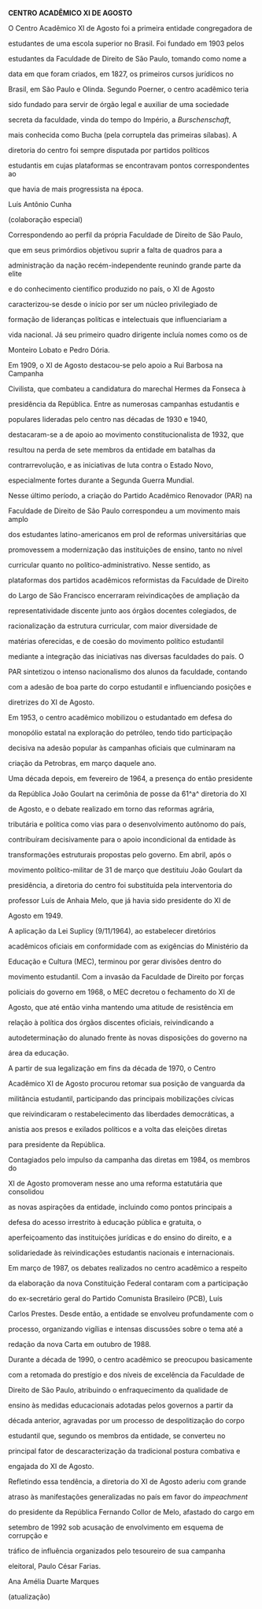 **CENTRO ACADÊMICO XI DE AGOSTO**



O Centro Acadêmico XI de Agosto foi a primeira entidade congregadora de

estudantes de uma escola superior no Brasil. Foi fundado em 1903 pelos

estudantes da Faculdade de Direito de São Paulo, tomando como nome a

data em que foram criados, em 1827, os primeiros cursos jurídicos no

Brasil, em São Paulo e Olinda. Segundo Poerner, o centro acadêmico teria

sido fundado para servir de órgão legal e auxiliar de uma sociedade

secreta da faculdade, vinda do tempo do Império, a *Burschenschaft*,

mais conhecida como Bucha (pela corruptela das primeiras sílabas). A

diretoria do centro foi sempre disputada por partidos políticos

estudantis em cujas plataformas se encontravam pontos correspondentes ao

que havia de mais progressista na época.



Luís Antônio Cunha



(colaboração especial)



Correspondendo ao perfil da própria Faculdade de Direito de São Paulo,

que em seus primórdios objetivou suprir a falta de quadros para a

administração da nação recém-independente reunindo grande parte da elite

e do conhecimento científico produzido no país, o XI de Agosto

caracterizou-se desde o início por ser um núcleo privilegiado de

formação de lideranças políticas e intelectuais que influenciariam a

vida nacional. Já seu primeiro quadro dirigente incluía nomes como os de

Monteiro Lobato e Pedro Dória.



Em 1909, o XI de Agosto destacou-se pelo apoio a Rui Barbosa na Campanha

Civilista, que combateu a candidatura do marechal Hermes da Fonseca à

presidência da República. Entre as numerosas campanhas estudantis e

populares lideradas pelo centro nas décadas de 1930 e 1940,

destacaram-se a de apoio ao movimento constitucionalista de 1932, que

resultou na perda de sete membros da entidade em batalhas da

contrarrevolução, e as iniciativas de luta contra o Estado Novo,

especialmente fortes durante a Segunda Guerra Mundial.



Nesse último período, a criação do Partido Acadêmico Renovador (PAR) na

Faculdade de Direito de São Paulo correspondeu a um movimento mais amplo

dos estudantes latino-americanos em prol de reformas universitárias que

promovessem a modernização das instituições de ensino, tanto no nível

curricular quanto no político-administrativo. Nesse sentido, as

plataformas dos partidos acadêmicos reformistas da Faculdade de Direito

do Largo de São Francisco encerraram reivindicações de ampliação da

representatividade discente junto aos órgãos docentes colegiados, de

racionalização da estrutura curricular, com maior diversidade de

matérias oferecidas, e de coesão do movimento político estudantil

mediante a integração das iniciativas nas diversas faculdades do país. O

PAR sintetizou o intenso nacionalismo dos alunos da faculdade, contando

com a adesão de boa parte do corpo estudantil e influenciando posições e

diretrizes do XI de Agosto.



Em 1953, o centro acadêmico mobilizou o estudantado em defesa do

monopólio estatal na exploração do petróleo, tendo tido participação

decisiva na adesão popular às campanhas oficiais que culminaram na

criação da Petrobras, em março daquele ano.



Uma década depois, em fevereiro de 1964, a presença do então presidente

da República João Goulart na cerimônia de posse da 61^a^ diretoria do XI

de Agosto, e o debate realizado em torno das reformas agrária,

tributária e política como vias para o desenvolvimento autônomo do país,

contribuíram decisivamente para o apoio incondicional da entidade às

transformações estruturais propostas pelo governo. Em abril, após o

movimento político-militar de 31 de março que destituiu João Goulart da

presidência, a diretoria do centro foi substituída pela interventoria do

professor Luís de Anhaia Melo, que já havia sido presidente do XI de

Agosto em 1949.



A aplicação da Lei Suplicy (9/11/1964), ao estabelecer diretórios

acadêmicos oficiais em conformidade com as exigências do Ministério da

Educação e Cultura (MEC), terminou por gerar divisões dentro do

movimento estudantil. Com a invasão da Faculdade de Direito por forças

policiais do governo em 1968, o MEC decretou o fechamento do XI de

Agosto, que até então vinha mantendo uma atitude de resistência em

relação à política dos órgãos discentes oficiais, reivindicando a

autodeterminação do alunado frente às novas disposições do governo na

área da educação.



A partir de sua legalização em fins da década de 1970, o Centro

Acadêmico XI de Agosto procurou retomar sua posição de vanguarda da

militância estudantil, participando das principais mobilizações cívicas

que reivindicaram o restabelecimento das liberdades democráticas, a

anistia aos presos e exilados políticos e a volta das eleições diretas

para presidente da República.



Contagiados pelo impulso da campanha das diretas em 1984, os membros do

XI de Agosto promoveram nesse ano uma reforma estatutária que consolidou

as novas aspirações da entidade, incluindo como pontos principais a

defesa do acesso irrestrito à educação pública e gratuita, o

aperfeiçoamento das instituições jurídicas e do ensino do direito, e a

solidariedade às reivindicações estudantis nacionais e internacionais.



Em março de 1987, os debates realizados no centro acadêmico a respeito

da elaboração da nova Constituição Federal contaram com a participação

do ex-secretário geral do Partido Comunista Brasileiro (PCB), Luís

Carlos Prestes. Desde então, a entidade se envolveu profundamente com o

processo, organizando vigílias e intensas discussões sobre o tema até a

redação da nova Carta em outubro de 1988.



Durante a década de 1990, o centro acadêmico se preocupou basicamente

com a retomada do prestígio e dos níveis de excelência da Faculdade de

Direito de São Paulo, atribuindo o enfraquecimento da qualidade de

ensino às medidas educacionais adotadas pelos governos a partir da

década anterior, agravadas por um processo de despolitização do corpo

estudantil que, segundo os membros da entidade, se converteu no

principal fator de descaracterização da tradicional postura combativa e

engajada do XI de Agosto.



Refletindo essa tendência, a diretoria do XI de Agosto aderiu com grande

atraso às manifestações generalizadas no país em favor do *impeachment*

do presidente da República Fernando Collor de Melo, afastado do cargo em

setembro de 1992 sob acusação de envolvimento em esquema de corrupção e

tráfico de influência organizados pelo tesoureiro de sua campanha

eleitoral, Paulo César Farias.



Ana Amélia Duarte Marques



(atualização)



